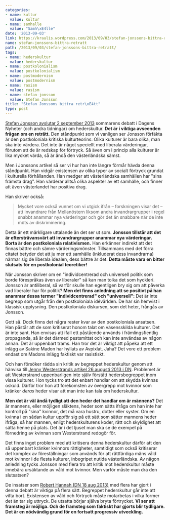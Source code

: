 ```yaml
---
categories:
- name: kultur
  value: Kultur
- name: samhalle
  value: "Samh\xE4lle"
date: '2013-09-03'
link: https://kraulis.wordpress.com/2013/09/03/stefan-jonssons-bittra-retratt/
name: stefan-jonssons-bittra-retratt
path: /2013/09/03/stefan-jonssons-bittra-retratt/
tags:
- name: hederskultur
  value: hederskultur
- name: postkolonialism
  value: postkolonialism
- name: postmodernism
  value: postmodernism
- name: rasism
  value: rasism
- name: stefan-jonsson
  value: Stefan Jonsson
title: "Stefan Jonssons bittra retr\xE4tt"
type: post
---
```

[Stefan Jonsson avslutar 2 september 2013](http://www.dn.se/kultur-noje/kulturdebatt/fortrycket-existerar-men-andra-kulturer-ar-inte-vasensskilda/) sommarens debatt i Dagens Nyheter (och andra tidningar) om hederskultur. **Det är i viktiga avseenden frågan om en reträtt.** Den ståndpunkt som vi vanligen ser Jonsson förfäkta är den postkoloniala kritiska kulturteorins: Olika kulturer är bara olika, man ska inte värdera. Det inte är något speciellt med liberala värderingar, förutom att de är redskap för förtryck. Så även om i princip alla kulturer är lika mycket värda, så är ändå den västerländska sämst.

Men i Jonssons artikel så ser vi hur han inte längre förmår hävda denna ståndpunkt. Han vidgår existensen av olika typer av socialt förtryck grundat i kulturella förhållanden. Han medger att västerländska samhällen har "sina främsta drag". Han värderar alltså olika aspekter av ett samhälle, och finner att även västerlandet har positiva drag.



Han skriver också:

> Mycket vore också vunnet om vi utgick ifrån – forskningen visar det – att invandrare från Mellanöstern liksom andra invandrargrupper i regel snabbt anammar nya värderingar och gör det än snabbare när de inte möts av diskriminering.

Detta är ett märkligare uttalande än det ser ut som. **Jonsson tillstår att det är eftersträvansvärt att invandrargrupper anammar nya värderingar. Borta är den postkoloniala relativismen.** Han erkänner indirekt att det finnas bättre och sämre värderingsmönster. Tillsammans med det förra citatet betyder det att ju mer ett samhälle (inkluderat dess invandrarna) närmar sig de liberala idealen, dess bättre är det. **Detta måste vara en bitter slutsats för en postkolonial teoretiker!**

När Jonsson skriver om en "individcentrerad och universell politik som borde förespråkas även av liberaler" så kan man tolka det som hyckleri. Jonsson är antiliberal, så varför skulle han egentligen bry sig om att påverka vad liberaler har för politik? **Men det finns anledning att se positivt på han anammar dessa termer "individcentrerad" och "universell":** Det är inte begrepp som utgår från den postkoloniala idévärlden. De har sin hemvist i klassisk upplysning. Den postkoloniala diskursen, som det heter, frångås av Jonsson.

Gott så. Dock finns det några rester kvar av den postkoloniala ansatsen. Han påstår att de som kritiserat honom talat om väsensskilda kulturer. Det är inte sant. Han envisas att ifall ett påstående används i främlingsfientlig propaganda, så är det därmed pestsmittat och kan inte användas av någon annan. Det är uppenbart trams. Han tror det är viktigt att påpeka att ett inlägg av Sakine Madon har hyllats av Avpixlat. Jaha? Det vore ett problem endast om Madons inlägg faktiskt var rasistiskt.

Och han försöker rädda sin kritik av begreppet hederskultur genom att hänvisa till [Jenny Westerstrands artikel 26 augusti 2013 i DN](http://www.dn.se/kultur-noje/kulturdebatt/har-ar-sanningen-i-debatten-om-hedersvald/). Problemet är att Westerstrand uppenbarligen inte själv förstått hedersbegreppet inom vissa kulturer. Hon tycks tro att det enbart handlar om att skydda kvinnas oskuld. Därför tror hon att förekomsten av övergrepp mot kvinnor som kränker *deras* heder visar att man inte kan tala om hederskultur.

**Men det är väl ändå tydligt att den heder det handlar om är männens?** Det är mannens, eller möjligen släktens, heder som sätts ifråga om han inte har kontroll på "sina" kvinnor, det må vara hustru, dotter eller syster. Om en kvinna i en sådan kultur uppför sig på ett sätt som sätter mannens heder ifråga, så har mannen, enligt hederskulturens koder, rätt och skyldighet att sätta henne på plats. Det är i det ljuset man ska se de exempel på förnedring av kvinnan som Westerstrand redogör för.

Det finns inget problem med att kritisera denna hederskultur därför att den så uppenbart kränker kvinnors rättigheter, samtidigt som också kritiserar det komplex av föreställningar som används för att rättfärdiga mäns våld mot kvinnor i de flesta kulturer, inbegripet nutida västerländska. Av någon anledning tycks Jonsson med flera tro att kritik mot hederskultur måste innebära ursäktande av våld mot kvinnor. Men varför måste man dra den slutsatsen?

De insatser som [Robert Hannah (DN 18 aug 2013)](http://www.dn.se/kultur-noje/kulturdebatt/fran-och-med-nu-ar-jag-mig-sjalv/) med flera har gjort i denna debatt är viktiga på flera sätt. Begreppet hederskultur går inte att vifta bort. Existensen av våld och förtryck måste motarbetas i vilka former det än tar sig uttryck. De utsatta börjar själva bryta förtrycket. **Vi ser att framsteg är möjliga. Och de framsteg som faktiskt har gjorts blir tydligare. Det är en nödvändig grund för en fortsatt progressiv utveckling.**

